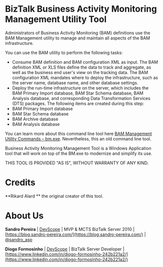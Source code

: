 # BizTalk Business Activity Monitoring Management Utility Tool
Administrators of Business Activity Monitoring (BAM) definitions use the BAM Management utility to manage and maintain all aspects of the BAM infrastructure.

You can use the BAM utility to perform the following tasks:
* Consume BAM definition and BAM configuration XML as input. The BAM definition XML or XLS files define the data to track and aggregate, as well as the business end user's view on the tracking data. The BAM configuration XML mandates where to deploy the infrastructure, such as the server name, database name, and other database settings.
* Deploy the run-time infrastructure on the server, which includes the BAM Primary Import database, BAM Star Schema database, BAM Analysis database, and corresponding Data Transformation Services (DTS) packages. The following items are created during this step:
 * BAM Primary Import database
 * BAM Star Schema database
 * BAM Archive database
 * BAM Analysis database

You can learn more about this command line tool here [BAM Management Utility Commands – bm.exe](https://blog.sandro-pereira.com/2009/04/14/bam-management-utility-commands-bm-exe/). Nevertheless, this an old command line tool.

Business Activity Monitoring Management Tool is a Windows Application tool that will work on top of the BM.exe to modernize and simplify its use.

THIS TOOL IS PROVIDED "AS IS", WITHOUT WARRANTY OF ANY KIND.

# Credits
**Rikard Alard ** the original creator of this tool.

# About Us
**Sandro Pereira** | [DevScope](http://www.devscope.net/) | MVP & MCTS BizTalk Server 2010 | [https://blog.sandro-pereira.com/](https://blog.sandro-pereira.com/) | [@sandro_asp](https://twitter.com/sandro_asp)

**Diogo Formosinho** | [DevScope](http://www.devscope.net/) | BizTalk Server Developer | [https://www.linkedin.com/in/diogo-formosinho-242b221a2/](https://www.linkedin.com/in/diogo-formosinho-242b221a2/)
